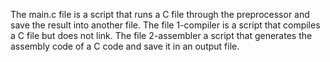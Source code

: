  The main.c file is a script that runs a C file through the preprocessor and save the result into another file.
The file 1-compiler is a script that compiles a C file but does not link.
The file 2-assembler a script that generates the assembly code of a C code and save it in an output file.
